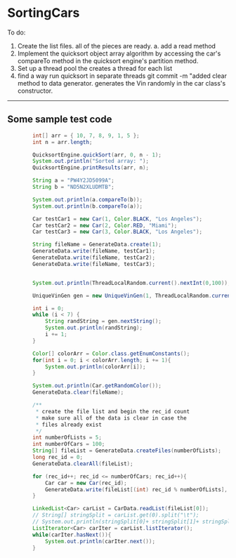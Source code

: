 # SortingCars

To do:
1. Create the list files. all of the pieces are ready.
	a. add a read method
2. Implement the quicksort object array algorithm by accessing the car's compareTo method in the quicksort engine's partition method.
3. Set up a thread pool the creates a thread for each list
4. find a way run quicksort in separate threads
git commit -m "added clear method to data generator. generates the Vin randomly in the car class's constructor.
---

## Some sample test code
```java
		int[] arr = { 10, 7, 8, 9, 1, 5 };
		int n = arr.length;

		QuicksortEngine.quickSort(arr, 0, n - 1);
		System.out.println("Sorted array: ");
		QuicksortEngine.printResults(arr, n);

		String a = "PW4Y2JD5099A";
		String b = "ND5N2XLUDMTB";

		System.out.println(a.compareTo(b));
		System.out.println(b.compareTo(a));

		Car testCar1 = new Car(1, Color.BLACK, "Los Angeles");
		Car testCar2 = new Car(2, Color.RED, "Miami");
		Car testCar3 = new Car(3, Color.BLACK, "Los Angeles");

		String fileName = GenerateData.create(1);
		GenerateData.write(fileName, testCar1);
		GenerateData.write(fileName, testCar2);
		GenerateData.write(fileName, testCar3);


		System.out.println(ThreadLocalRandom.current().nextInt(0,100));

		UniqueVinGen gen = new UniqueVinGen(1, ThreadLocalRandom.current());

		int i = 0;
		while (i < 7) {
			String randString = gen.nextString();
			System.out.println(randString);
			i += 1;
		}

		Color[] colorArr = Color.class.getEnumConstants();
		for(int i = 0; i < colorArr.length; i += 1){
			System.out.println(colorArr[i]);
		}

		System.out.println(Car.getRandomColor());
		GenerateData.clear(fileName);

		/**
		 * create the file list and begin the rec_id count
		 * make sure all of the data is clear in case the
		 * files already exist
		 */
		int numberOfLists = 5;
		int numberOfCars = 100;
		String[] fileList = GenerateData.createFiles(numberOfLists);
		long rec_id = 0;
		GenerateData.clearAll(fileList);

		for (rec_id++; rec_id <= numberOfCars; rec_id++){
			Car car = new Car(rec_id);
			GenerateData.write(fileList[(int) rec_id % numberOfLists], car);
		}

		LinkedList<Car> carList = CarData.readList(fileList[0]);
		// String[] stringSplit = carList.get(0).split("\t");
		// System.out.println(stringSplit[0]+ stringSplit[1]+ stringSplit[2]+ stringSplit[3]);
		ListIterator<Car> carIter = carList.listIterator();
		while(carIter.hasNext()){
			System.out.println(carIter.next());
		}


```